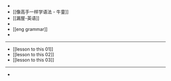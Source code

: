 -
- [[像高手一样学语法 - 牛童]]
- [[漏屋-英语]]
-
- [[eng grammar]]
-
- ---
- [[lesson to this 01]]
- [[lesson to this 02]]
- [[lesson to this 03]]
- ---
-